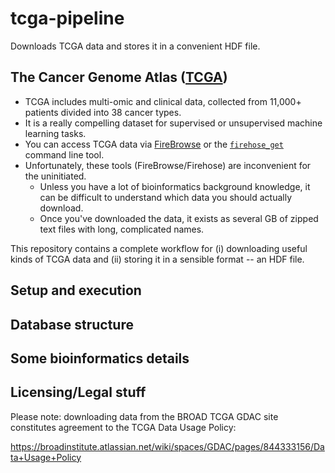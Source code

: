 # tcga-pipeline
Downloads TCGA data and stores it in a convenient HDF file.

## The Cancer Genome Atlas ([TCGA](https://www.cancer.gov/about-nci/organization/ccg/research/structural-genomics/tcga))

* TCGA includes multi-omic and clinical data, collected from 11,000+ patients divided into 38 cancer types.
* It is a really compelling dataset for supervised or unsupervised machine learning tasks.
* You can access TCGA data via [FireBrowse](http://firebrowse.org/) or the [`firehose_get`](https://broadinstitute.atlassian.net/wiki/spaces/GDAC/pages/844333139/Download) command line tool.
* Unfortunately, these tools (FireBrowse/Firehose) are inconvenient for the uninitiated. 
    - Unless you have a lot of bioinformatics background knowledge, it can be difficult to understand which data you should actually download.
    - Once you've downloaded the data, it exists as several GB of zipped text files with long, complicated names.

This repository contains a complete workflow for (i) downloading useful kinds of TCGA data and (ii) storing it in a sensible format -- an HDF file.

## Setup and execution

## Database structure

## Some bioinformatics details

## Licensing/Legal stuff



Please note: downloading data from the BROAD TCGA GDAC site constitutes agreement to the TCGA Data Usage Policy: 

https://broadinstitute.atlassian.net/wiki/spaces/GDAC/pages/844333156/Data+Usage+Policy
